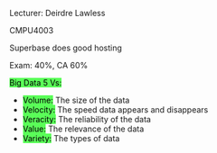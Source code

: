 Lecturer: Deirdre Lawless

CMPU4003

Superbase does good hosting

Exam: 40%, CA 60%

<mark style="background: #04FF00A6;">Big Data 5 Vs:</mark>
- <mark style="background: #04FF00A6;">Volume:</mark> The size of the data
- <mark style="background: #04FF00A6;">Velocity:</mark> The speed data appears and disappears
- <mark style="background: #04FF00A6;">Veracity:</mark> The reliability of the data
- <mark style="background: #04FF00A6;">Value:</mark> The relevance of the data
- <mark style="background: #04FF00A6;">Variety:</mark> The types of data